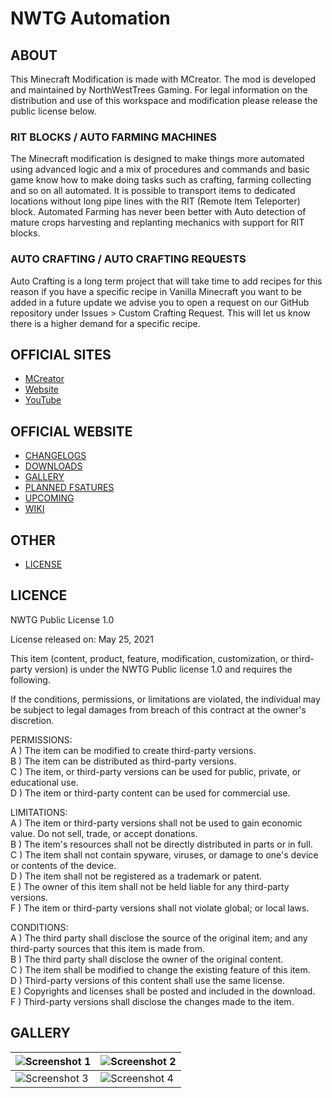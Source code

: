 # NWTG Automation

## ABOUT
This Minecraft Modification is made with MCreator. The mod is developed and maintained by NorthWestTrees Gaming. For legal information on the distribution and use of this workspace and modification please release the public license below.
    
### RIT BLOCKS / AUTO FARMING MACHINES
The Minecraft modification is designed to make things more automated using advanced logic and a mix of procedures and commands and basic game know how to make doing tasks such as crafting, farming collecting and so on all automated. It is possible to transport items to dedicated locations without long pipe lines with the RIT (Remote Item Teleporter) block. Automated Farming has never been better with Auto detection of mature crops harvesting and replanting mechanics with support for RIT blocks.
    
### AUTO CRAFTING / AUTO CRAFTING REQUESTS
Auto Crafting is a long term project that will take time to add recipes for this reason if you have a specific recipe in Vanilla Minecraft you want to be added in a future update we advise you to open a request on our GitHub repository under Issues > Custom Crafting Request. This will let us know there is a higher demand for a specific recipe.

## OFFICIAL SITES
- [MCreator](https://mcreator.net/modification/76920/nwtg-automation)
- [Website](https://northwesttrees-gaming.github.io/mods/nwtg-automation.html)
- [YouTube](https://youtube.com/playlist?list=PL5k7swYOU_yRoly-cK7T7JaSgWH054kxd)

## OFFICIAL WEBSITE
- [CHANGELOGS](https://northwesttrees-gaming.github.io/mods/nwtg-automation/changelogs.html)
- [DOWNLOADS](https://northwesttrees-gaming.github.io/mods/nwtg-automation/downloads.html)
- [GALLERY](https://northwesttrees-gaming.github.io/mods/nwtg-automation/gallery.html)
- [PLANNED FSATURES](https://github.com/northwesttrees-gaming/NWTG-Automation/projects/2)
- [UPCOMING](https://northwesttrees-gaming.github.io/mods/nwtg-automation/upcoming.html)
- [WIKI](https://northwesttrees-gaming.github.io/mods/nwtg-automation/wiki.html)

## OTHER
- [LICENSE](https://github.com/northwesttrees-gaming/NWTG-Automation/wiki/License)

## LICENCE
NWTG Public License 1.0

License released on: May 25, 2021

This item (content, product, feature, modification, customization, or third-party version) is under the NWTG Public license 1.0 and requires the following.

If the conditions, permissions, or limitations are violated, the individual may be subject to legal damages from breach of this contract at the owner's discretion.

PERMISSIONS:    
A ) The item can be modified to create third-party versions.    
B ) The item can be distributed as third-party versions.    
C ) The item, or third-party versions can be used for public, private, or educational use.    
D ) The item or third-party content can be used for commercial use.    

LIMITATIONS:    
A ) The item or third-party versions shall not be used to gain economic value. Do not sell, trade, or accept donations.    
B ) The item's resources shall not be directly distributed in parts or in full.    
C ) The item shall not contain spyware, viruses, or damage to one's device or contents of the device.    
D ) The item shall not be registered as a trademark or patent.    
E ) The owner of this item shall not be held liable for any third-party versions.    
F ) The item or third-party versions shall not violate global; or local laws.    

CONDITIONS:    
A ) The third party shall disclose the source of the original item; and any third-party sources that this item is made from.    
B ) The third party shall disclose the owner of the original content.    
C ) The item shall be modified to change the existing feature of this item.    
D ) Third-party versions of this content shall use the same license.    
E ) Copyrights and licenses shall be posted and included in the download.    
F ) Third-party versions shall disclose the changes made to the item.    

## GALLERY
| ![Screenshot 1](https://i.imgur.com/djDCGn3.png) | ![Screenshot 2](https://i.imgur.com/9lSsTqV.png) |
| --- | --- |
| ![Screenshot 3](https://i.imgur.com/FeNConG.png) | ![Screenshot 4](https://i.imgur.com/9Ne3whO.png) |
